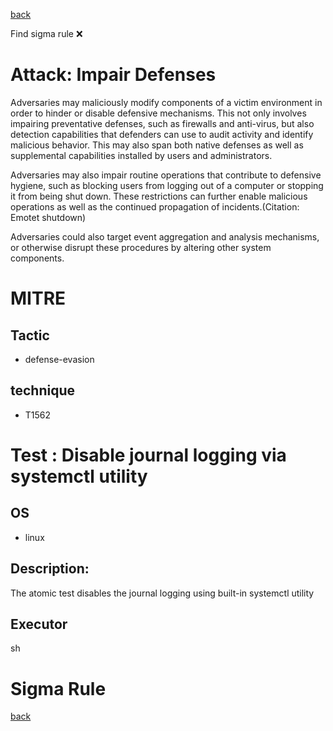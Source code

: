
[back](../index.md)

Find sigma rule :x: 

# Attack: Impair Defenses 

Adversaries may maliciously modify components of a victim environment in order to hinder or disable defensive mechanisms. This not only involves impairing preventative defenses, such as firewalls and anti-virus, but also detection capabilities that defenders can use to audit activity and identify malicious behavior. This may also span both native defenses as well as supplemental capabilities installed by users and administrators.

Adversaries may also impair routine operations that contribute to defensive hygiene, such as blocking users from logging out of a computer or stopping it from being shut down. These restrictions can further enable malicious operations as well as the continued propagation of incidents.(Citation: Emotet shutdown)

Adversaries could also target event aggregation and analysis mechanisms, or otherwise disrupt these procedures by altering other system components.

# MITRE
## Tactic
  - defense-evasion


## technique
  - T1562


# Test : Disable journal logging via systemctl utility
## OS
  - linux


## Description:
The atomic test disables the journal logging using built-in systemctl utility


## Executor
sh

# Sigma Rule


[back](../index.md)
